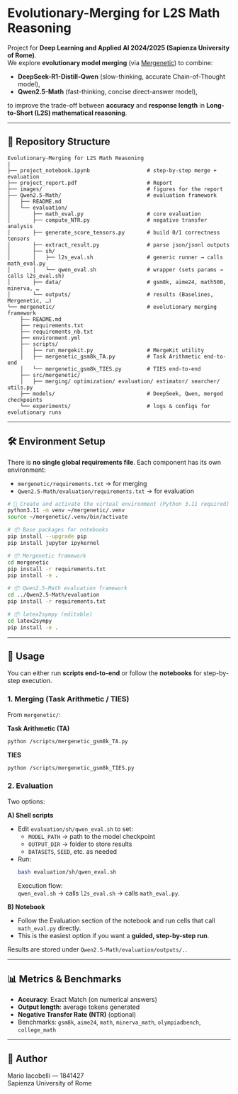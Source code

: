 # Evolutionary-Merging for L2S Math Reasoning

Project for **Deep Learning and Applied AI 2024/2025 (Sapienza University of Rome)**.  
We explore **evolutionary model merging** (via [Mergenetic](https://arxiv.org/abs/2505.11427)) to combine:
- **DeepSeek-R1-Distill-Qwen** (slow-thinking, accurate Chain-of-Thought model),
- **Qwen2.5-Math** (fast-thinking, concise direct-answer model),

to improve the trade-off between **accuracy** and **response length** in **Long-to-Short (L2S) mathematical reasoning**.

---

## 📂 Repository Structure

```
Evolutionary-Merging for L2S Math Reasoning
|
├── project_notebook.ipynb                  # step-by-step merge + evaluation
├── project_report.pdf                      # Report 
├── images/                                 # figures for the report
├── Qwen2.5-Math/                           # evaluation framework
│   ├── README.md
│   └── evaluation/
│       ├── math_eval.py                    # core evaluation
│       ├── compute_NTR.py                  # negative transfer analysis
│       ├── generate_score_tensors.py       # build 0/1 correctness tensors
│       ├── extract_result.py               # parse json/jsonl outputs
│       ├── sh/
│       │   ├── l2s_eval.sh                 # generic runner → calls math_eval.py
│       │   └── qwen_eval.sh                # wrapper (sets params → calls l2s_eval.sh)
│       ├── data/                           # gsm8k, aime24, math500, minerva, …
│       └── outputs/                        # results (Baselines, Mergenetic, …)
└── mergenetic/                             # evolutionary merging framework
    ├── README.md
    ├── requirements.txt
    ├── requirements_nb.txt
    ├── environment.yml
    ├── scripts/
    │   ├── run_mergekit.py                 # MergeKit utility
    │   ├── mergenetic_gsm8k_TA.py          # Task Arithmetic end-to-end
    │   └── mergenetic_gsm8k_TIES.py        # TIES end-to-end
    ├── src/mergenetic/
    │   ├── merging/ optimization/ evaluation/ estimator/ searcher/ utils.py
    ├── models/                             # DeepSeek, Qwen, merged checkpoints
    └── experiments/                        # logs & configs for evolutionary runs
```

---

## 🛠️ Environment Setup

There is **no single global requirements file**. Each component has its own environment:

- `mergenetic/requirements.txt` → for merging  
- `Qwen2.5-Math/evaluation/requirements.txt` → for evaluation  


```bash
# 🐍 Create and activate the virtual environment (Python 3.11 required)
python3.11 -m venv ~/mergenetic/.venv
source ~/mergenetic/.venv/bin/activate

# 📦 Base packages for notebooks
pip install --upgrade pip
pip install jupyter ipykernel

# 📦 Mergenetic framework
cd mergenetic
pip install -r requirements.txt
pip install -e .

# 📦 Qwen2.5-Math evaluation framework
cd ../Qwen2.5-Math/evaluation
pip install -r requirements.txt

# 📦 latex2sympy (editable)
cd latex2sympy
pip install -e .
```

---

## 🚀 Usage

You can either run **scripts end-to-end** or follow the **notebooks** for step-by-step execution.

### 1. Merging (Task Arithmetic / TIES)

From `mergenetic/`: 

**Task Arithmetic (TA)**
```bash
python /scripts/mergenetic_gsm8k_TA.py 
```
**TIES**
```bash
python /scripts/mergenetic_gsm8k_TIES.py
```
### 2. Evaluation

Two options:

**A) Shell scripts**  
- Edit `evaluation/sh/qwen_eval.sh` to set:
  - `MODEL_PATH` → path to the model checkpoint
  - `OUTPUT_DIR` → folder to store results
  - `DATASETS`, `SEED`, etc. as needed  
- Run:
  ```bash
  bash evaluation/sh/qwen_eval.sh
  ```
  Execution flow:  
  `qwen_eval.sh` → calls `l2s_eval.sh` → calls `math_eval.py`.

**B) Notebook**  
- Follow the Evaluation section of the notebook and run cells that call `math_eval.py` directly.  
- This is the easiest option if you want a **guided, step-by-step run**.

Results are stored under `Qwen2.5-Math/evaluation/outputs/.`.

---

## 📊 Metrics & Benchmarks

- **Accuracy**: Exact Match (on numerical answers)  
- **Output length**: average tokens generated  
- **Negative Transfer Rate (NTR)** (optional)  
- Benchmarks: `gsm8k`, `aime24`, `math`, `minerva_math`, `olympiadbench`, `college_math`

---

## 👤 Author

Mario Iacobelli — 1841427  
Sapienza University of Rome
